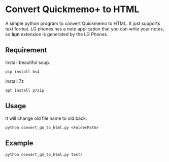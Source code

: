 # Convert Quickmemo+ to HTML 
A simple python program to convert Quickmemo to HTML. It just supports text format.
LG phones has a note application that you can write your notes, so **lqm** extension is generated by the LG Phones.

## Requirement

Install beautiful soup.
``` 
pip install bs4 
```

Install 7z 
```
apt install p7zip
```

## Usage
 
It will change old file name to old.back.
```
python convert_qm_to_html.py <FolderPath>
```

## Example

```
python convert_qm_to_html.py test/
```







